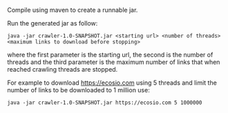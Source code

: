 Compile using maven to create a runnable jar.

Run the generated jar as follow: 

`java -jar crawler-1.0-SNAPSHOT.jar <starting url> <number of threads> <maximum links to download before stopping>`

where the first parameter is the starting url, the second is the number of threads and the third parameter is the maximum number of links that when reached crawling threads are stopped.

For example to download https://ecosio.com using 5 threads and limit the number of links to be downloaded to 1 million use:

`java -jar crawler-1.0-SNAPSHOT.jar https://ecosio.com 5 1000000`

